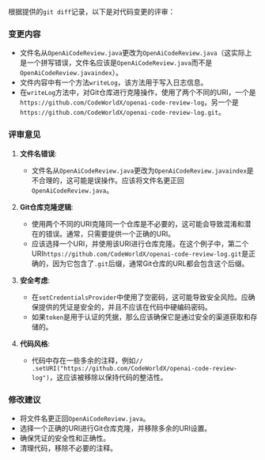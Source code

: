根据提供的`git diff`记录，以下是对代码变更的评审：

### 变更内容
- 文件名从`OpenAiCodeReview.java`更改为`OpenAiCodeReview.java`（这实际上是一个拼写错误，文件名应该是`OpenAiCodeReview.java`而不是`OpenAiCodeReview.javaindex`）。
- 文件内容中有一个方法`writeLog`，该方法用于写入日志信息。
- 在`writeLog`方法中，对Git仓库进行克隆操作，使用了两个不同的URI，一个是`https://github.com/CodeWorldX/openai-code-review-log`，另一个是`https://github.com/CodeWorldX/openai-code-review-log.git`。

### 评审意见

1. **文件名错误**:
   - 文件名从`OpenAiCodeReview.java`更改为`OpenAiCodeReview.javaindex`是不合理的，这可能是误操作。应该将文件名更正回`OpenAiCodeReview.java`。

2. **Git仓库克隆逻辑**:
   - 使用两个不同的URI克隆同一个仓库是不必要的，这可能会导致混淆和潜在的错误。通常，只需要提供一个正确的URI。
   - 应该选择一个URI，并使用该URI进行仓库克隆。在这个例子中，第二个URI`https://github.com/CodeWorldX/openai-code-review-log.git`是正确的，因为它包含了`.git`后缀，通常Git仓库的URL都会包含这个后缀。

3. **安全考虑**:
   - 在`setCredentialsProvider`中使用了空密码，这可能导致安全风险。应确保提供的凭证是安全的，并且不应该在代码中硬编码密码。
   - 如果`token`是用于认证的凭据，那么应该确保它是通过安全的渠道获取和存储的。

4. **代码风格**:
   - 代码中存在一些多余的注释，例如`//                .setURI("https://github.com/CodeWorldX/openai-code-review-log")`，这应该被移除以保持代码的整洁性。

### 修改建议
- 将文件名更正回`OpenAiCodeReview.java`。
- 选择一个正确的URI进行Git仓库克隆，并移除多余的URI设置。
- 确保凭证的安全性和正确性。
- 清理代码，移除不必要的注释。